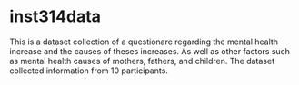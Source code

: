 # inst314data
This is a dataset collection of a questionare regarding the mental health increase and the causes of theses increases. As well as other factors such as mental health causes of mothers, fathers, and children. The dataset collected information from 10 participants.
